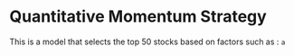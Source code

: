 # Quantitative Momentum Strategy

This is a model that selects the top 50 stocks based on factors such as :
`a`
